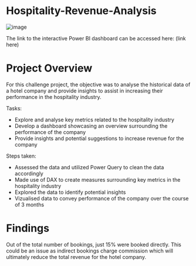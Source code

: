 # Hospitality-Revenue-Analysis
![image](https://github.com/Justin-Data/Hospitality-Revenue-Analysis/assets/137729013/eb005d54-0469-4603-8ac9-d37ed10b6427)


The link to the interactive Power BI dashboard can be accessed here: (link here)

# Project Overview
For this challenge project, the objective was to analyse the historical data of a hotel company and provide insights to assist in increasing their performance in the hospitality industry.

Tasks:
- Explore and analyse key metrics related to the hospitality industry
- Develop a dashboard showcasing an overview surrounding the performance of the company
- Provide insights and potential suggestions to increase revenue for the company

Steps taken:

- Assessed the data and utilized Power Query to clean the data accordingly
- Made use of DAX to create measures surrounding key metrics in the hospitality industry
- Explored the data to identify potential insights
- Vizualised data to convey performance of the company over the course of 3 months

# Findings

Out of the total number of bookings, just 15% were booked directly. This could be an issue as indirect bookings charge commission which will ultimately reduce the total revenue for the hotel company.
